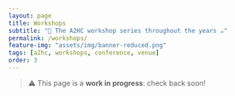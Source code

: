 ```yaml
---
layout: page
title: Workshops
subtitle: "🚧 The A2HC workshop series throughout the years ☕"
permalink: /workshops/
feature-img: "assets/img/banner-reduced.png"
tags: [a2hc, workshops, conference, venue]
order: 3
---
```


> ⚠️ This page is a **work in progress**: check back soon!
